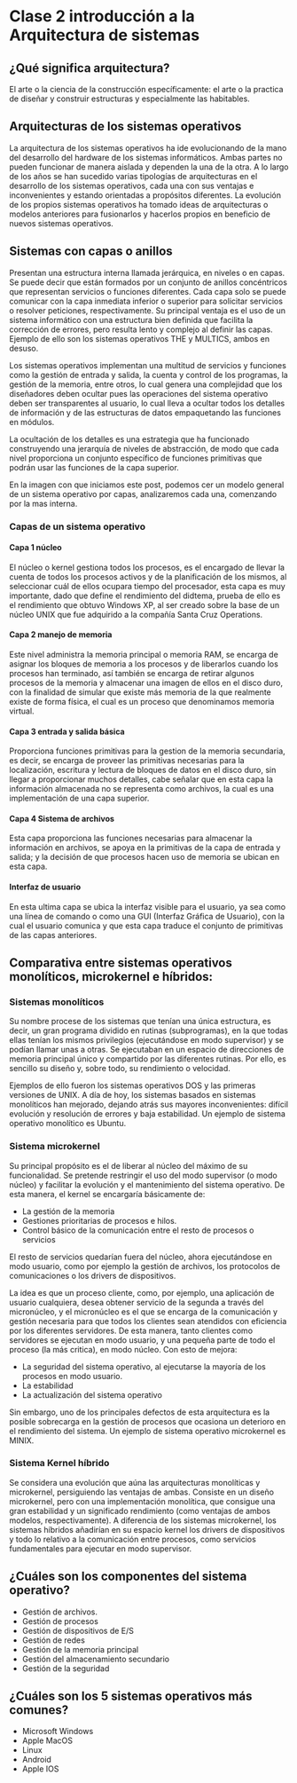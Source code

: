 # Clase 2 introducción a la Arquitectura de sistemas

## ¿Qué significa arquitectura?

El arte o la ciencia de la construcción específicamente:
el arte o la practica de diseñar y construir estructuras y especialmente las habitables.

## Arquitecturas de los sistemas operativos

La arquitectura de los sistemas operativos ha ide evolucionando de la mano del desarrollo del hardware de los sistemas informáticos. Ambas partes no pueden funcionar de manera aislada y dependen la una de la otra. A lo largo de los años se han sucedido varias tipologías de arquitecturas en el desarrollo de los sistemas operativos, cada una con sus ventajas e inconvenientes y estando orientadas a propósitos diferentes.
La evolución de los propios sistemas operativos ha tomado ideas de arquitecturas o modelos anteriores para fusionarlos y hacerlos propios en beneficio de nuevos sistemas operativos.

## Sistemas con capas o anillos

Presentan una estructura interna llamada jerárquica, en niveles o en capas. Se puede decir que están formados por un conjunto de anillos concéntricos que representan servicios o funciones diferentes. Cada capa solo se puede comunicar con la capa inmediata inferior o superior para solicitar servicios o resolver peticiones, respectivamente. Su principal ventaja es el uso de un sistema informático con una estructura bien definida que facilita la corrección de errores, pero resulta lento y complejo al definir las capas. Ejemplo de ello son los sistemas operativos THE y MULTICS, ambos en desuso.

Los sistemas operativos implementan una multitud de servicios y funciones como la gestión de entrada y salida, la cuenta y control de los programas, la gestión de la memoria, entre otros, lo cual genera una complejidad que los diseñadores deben ocultar pues las operaciones del sistema operativo deben ser transparentes al usuario, lo cual lleva a ocultar todos los detalles de información y de las estructuras de datos empaquetando las funciones en módulos.

La ocultación de los detalles es una estrategia que ha funcionado construyendo una jerarquía de niveles de abstracción, de modo que cada nivel proporciona un conjunto específico de funciones primitivas que podrán usar las funciones de la capa superior.

En la imagen con que iniciamos este post, podemos cer un modelo general de un sistema operativo por capas, analizaremos cada una, comenzando por la mas interna.

### Capas de un sistema operativo

#### Capa 1 núcleo

El núcleo o kernel gestiona todos los procesos, es el encargado de llevar la cuenta de todos los procesos activos y de la planificación de los mismos, al seleccionar cuál de ellos ocupara tiempo del procesador, esta capa es muy importante, dado que define el rendimiento del didtema, prueba de ello es el rendimiento que obtuvo Windows XP, al ser creado sobre la base de un núcleo UNIX que fue adquirido a la compañía Santa Cruz Operations.

#### Capa 2 manejo de memoria

Este nivel administra la memoria principal o memoria RAM, se encarga de asignar los bloques de memoria a los procesos y de liberarlos cuando los procesos han terminado, así también se encarga de retirar algunos procesos de la memoria y almacenar una imagen de ellos en el disco duro, con la finalidad de simular que existe más memoria de la que realmente existe de forma física, el cual es un proceso que denominamos memoria virtual.

#### Capa 3 entrada y salida básica

Proporciona funciones primitivas para la gestion de la memoria secundaria, es decir, se encarga de proveer las primitivas necesarias para la localización, escritura y lectura de bloques de datos en el disco duro, sin llegar a proporcionar muchos detalles, cabe señalar que en esta capa la información almacenada no se representa como archivos, la cual es una implementación de una capa superior. 

#### Capa 4 Sistema de archivos

Esta capa proporciona las funciones necesarias para almacenar la información en archivos, se apoya en la primitivas de la capa de entrada y salida; y la decisión de que procesos hacen uso de memoria se ubican en esta capa.

#### Interfaz de usuario

En esta ultima capa se ubica la interfaz visible para el usuario, ya sea como una línea de comando o como una GUI (Interfaz Gráfica de Usuario), con la cual el usuario comunica y que esta capa traduce el conjunto de primitivas de las capas anteriores.

## Comparativa entre sistemas operativos monolíticos, microkernel e híbridos:

### Sistemas monolíticos

Su nombre procese de los sistemas que tenían una única estructura, es decir, un gran programa dividido en rutinas (subprogramas), en la que todas ellas tenían los mismos privilegios (ejecutándose en modo supervisor) y se podían llamar unas a otras. Se ejecutaban en un espacio de direcciones de memoria principal único y compartido por las diferentes rutinas. Por ello, es sencillo su diseño y, sobre todo, su rendimiento o velocidad.

Ejemplos de ello fueron los sistemas operativos DOS y las primeras versiones de UNIX. A día de hoy, los sistemas basados en sistemas monolíticos han mejorado, dejando atrás sus mayores inconvenientes: difícil evolución y resolución de errores y baja estabilidad.
Un ejemplo de sistema operativo monolítico es Ubuntu.

### Sistema microkernel

Su principal propósito es el de liberar al núcleo del máximo de su funcionalidad. Se pretende restringir el uso del modo supervisor (o modo núcleo) y facilitar la evolución y el mantenimiento del sistema operativo. De esta manera, el kernel se encargaría básicamente de:

- La gestión de la memoria
- Gestiones prioritarias de procesos e hilos.
- Control básico de la comunicación entre el resto de procesos o servicios

El resto de servicios quedarían fuera del núcleo, ahora ejecutándose en modo usuario, como por ejemplo la gestión de archivos, los protocolos de comunicaciones o los drivers de dispositivos.

La idea es que un proceso cliente, como, por ejemplo, una aplicación de usuario cualquiera, desea obtener servicio de la segunda a través del micronúcleo, y el micronúcleo es el que se encarga de la comunicación y gestión necesaria para que todos los clientes sean atendidos con eficiencia por los diferentes servidores. De esta manera, tanto clientes como servidores se ejecutan en modo usuario, y una pequeña parte de todo el proceso (la más critica), en modo núcleo. Con esto de mejora:

- La seguridad del sistema operativo, al ejecutarse la mayoría de los procesos en modo usuario.
- La estabilidad
- La actualización del sistema operativo

Sin embargo, uno de los principales defectos de esta arquitectura es la posible sobrecarga en la gestión de procesos que ocasiona un deterioro en el rendimiento del sistema. Un ejemplo de sistema operativo microkernel es MINIX.

### Sistema Kernel híbrido

Se considera una evolución que aúna las arquitecturas monolíticas y microkernel, persiguiendo las ventajas de ambas. Consiste en un diseño microkernel, pero con una implementación monolítica, que consigue una gran estabilidad y un significado rendimiento (como ventajas de ambos modelos, respectivamente).
A diferencia de los sistemas microkernel, los sistemas híbridos añadirían en su espacio kernel los drivers de dispositivos y todo lo relativo a la comunicación entre procesos, como servicios fundamentales para ejecutar en modo supervisor.

## ¿Cuáles son los componentes del sistema operativo?

- Gestión de archivos.
- Gestión de procesos
- Gestión de dispositivos de E/S
- Gestión de redes
- Gestión de la memoria principal
- Gestión del almacenamiento secundario
- Gestión de la seguridad

## ¿Cuáles son los 5 sistemas operativos más comunes?

- Microsoft Windows
- Apple MacOS
- Linux
- Android
- Apple IOS

